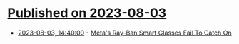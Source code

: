 # [Published on 2023-08-03](index.md)

* [2023-08-03, 14:40:00](https://tech.slashdot.org/story/23/08/03/1415248/metas-ray-ban-smart-glasses-fail-to-catch-on?utm_source=rss1.0mainlinkanon&utm_medium=feed) - [Meta's Ray-Ban Smart Glasses Fail To Catch On](https://tech.slashdot.org/story/23/08/03/1415248/metas-ray-ban-smart-glasses-fail-to-catch-on?utm_source=rss1.0mainlinkanon&utm_medium=feed)
